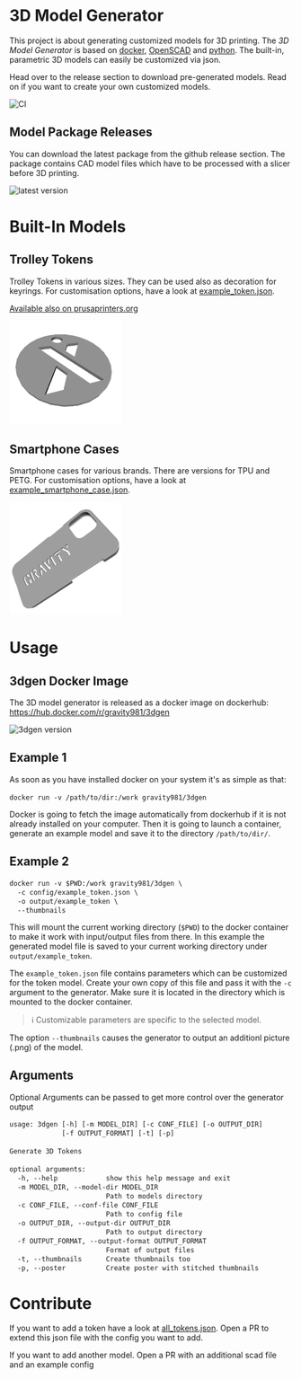 # 3D Model Generator
This project is about generating customized models for 3D printing. 
The *3D Model Generator* is based on [docker](https://www.docker.com/), [OpenSCAD](https://openscad.org/) 
and [python](https://www.python.org/). 
The built-in, parametric 3D models can easily be customized via json.

Head over to the release section to download pre-generated models. 
Read on if you want to create your own customized models.

![CI](https://github.com/gravity981/3d_model_generator/actions/workflows/continous_integration.yml/badge.svg)

## Model Package Releases
You can download the latest package  from the github release section. 
The package contains CAD model files which have to be processed with a slicer before 3D printing.

![latest version](https://img.shields.io/github/v/release/gravity981/3d_model_generator)

# Built-In Models

## Trolley Tokens
Trolley Tokens in various sizes. They can be used also as decoration for keyrings.
For customisation options, have a look at [example_token.json](config/example_token.json).

[Available also on prusaprinters.org](https://www.prusaprinters.org/prints/135899-trolley-tokens-i-got-them-all)

<img src="res/snapshots/example_token.png" alt="example token" width="200"/>



## Smartphone Cases
Smartphone cases for various brands. There are versions for TPU and PETG.
For customisation options, have a look at [example_smartphone_case.json](config/example_smartphone_case.json).

<img src="res/snapshots/example_smartphone_case.png" alt="example token" width="200"/>


# Usage

## 3dgen Docker Image

The 3D model generator is released as a docker image on dockerhub: 
https://hub.docker.com/r/gravity981/3dgen

![3dgen version](https://img.shields.io/docker/v/gravity981/3dgen?sort=semver)

## Example 1
As soon as you have installed docker on your system it's as simple as that:

`docker run -v /path/to/dir:/work gravity981/3dgen`

Docker is going to fetch the image automatically from dockerhub if it is not already installed on your computer. 
Then it is going to launch a container, generate an example model and save it to the directory `/path/to/dir/`.

## Example 2

```
docker run -v $PWD:/work gravity981/3dgen \
  -c config/example_token.json \
  -o output/example_token \
  --thumbnails
```
This will mount the current working directory (`$PWD`) to the docker container to make it work with input/output files from there.
In this example the generated model file is saved to your current working directory under `output/example_token`.


The `example_token.json` file contains parameters which can be customized for the token model. 
Create your own copy of this file and pass it with the `-c` argument to the generator. 
Make sure it is located in the directory which is mounted to the docker container. 
> :information_source: Customizable parameters are specific to the selected model.

The option `--thumbnails` causes the generator to output an additionl picture (.png) of the model.


## Arguments
Optional Arguments can be passed to get more control over the generator output
```
usage: 3dgen [-h] [-m MODEL_DIR] [-c CONF_FILE] [-o OUTPUT_DIR]
             [-f OUTPUT_FORMAT] [-t] [-p]

Generate 3D Tokens

optional arguments:
  -h, --help            show this help message and exit
  -m MODEL_DIR, --model-dir MODEL_DIR
                        Path to models directory
  -c CONF_FILE, --conf-file CONF_FILE
                        Path to config file
  -o OUTPUT_DIR, --output-dir OUTPUT_DIR
                        Path to output directory
  -f OUTPUT_FORMAT, --output-format OUTPUT_FORMAT
                        Format of output files
  -t, --thumbnails      Create thumbnails too
  -p, --poster          Create poster with stitched thumbnails
```

# Contribute
If you want to add a token have a look at [all_tokens.json](config/all_tokens.json). Open a PR to extend this json file with the config you want to add.

If you want to add another model. Open a PR with an additional scad file and an example config
